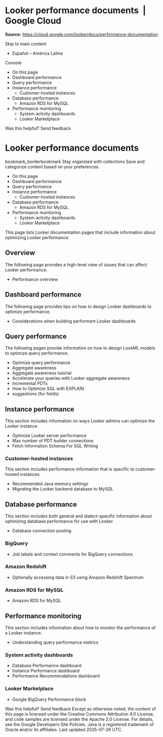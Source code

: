 # Looker performance documents  |  Google Cloud

**Source:** https://cloud.google.com/looker/docs/performance-documentation

Skip to main content 
  * Español – América Latina

Console 


  * On this page
  * Dashboard performance
  * Query performance
  * Instance performance
    * Customer-hosted instances
  * Database performance
    * Amazon RDS for MySQL
  * Performance monitoring
    * System activity dashboards
    * Looker Marketplace




Was this helpful?
Send feedback 
#  Looker performance documents
bookmark_borderbookmark Stay organized with collections  Save and categorize content based on your preferences.
  * On this page
  * Dashboard performance
  * Query performance
  * Instance performance
    * Customer-hosted instances
  * Database performance
    * Amazon RDS for MySQL
  * Performance monitoring
    * System activity dashboards
    * Looker Marketplace


This page lists Looker documentation pages that include information about optimizing Looker performance.
## Overview
The following page provides a high-level view of issues that can affect Looker performance.
  * Performance overview


## Dashboard performance
The following page provides tips on how to design Looker dashboards to optimize performance.
  * Considerations when building performant Looker dashboards


## Query performance
The following pages provide information on how to design LookML models to optimize query performance.
  * Optimize query performance
  * Aggregate awareness
  * Aggregate awareness tutorial
  * Accelerate your queries with Looker aggregate awareness
  * Incremental PDTs
  * How to Optimize SQL with EXPLAIN
  * suggestions (for fields)


## Instance performance
This section includes information on ways Looker admins can optimize the Looker instance.
  * Optimize Looker server performance
  * Max number of PDT builder connections
  * Fetch Information Schema For SQL Writing


### Customer-hosted instances
This section includes performance information that is specific to customer-hosted instances.
  * Recommended Java memory settings
  * Migrating the Looker backend database to MySQL


## Database performance
This section includes both general and dialect-specific information about optimizing database performance for use with Looker.
  * Database connection pooling


### BigQuery
  * Job labels and context comments for BigQuery connections


### Amazon Redshift
  * Optionally accessing data in S3 using Amazon Redshift Spectrum


### Amazon RDS for MySQL
  * Amazon RDS for MySQL


## Performance monitoring
This section includes information about how to monitor the performance of a Looker instance.
  * Understanding query performance metrics


### System activity dashboards
  * Database Performance dashboard
  * Instance Performance dashboard
  * Performance Recommendations dashboard


### Looker Marketplace
  * Google BigQuery Performance block


Was this helpful?
Send feedback 
Except as otherwise noted, the content of this page is licensed under the Creative Commons Attribution 4.0 License, and code samples are licensed under the Apache 2.0 License. For details, see the Google Developers Site Policies. Java is a registered trademark of Oracle and/or its affiliates.
Last updated 2025-07-26 UTC.


